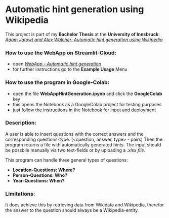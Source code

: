 # Automatic hint generation using Wikipedia

This project is part of my **Bachelor Thesis** at the **University of Innsbruck**:
[*Adam Jatowt and Alex Walcher: Automatic hint generation using Wikipedia*](https://ds-informatik.uibk.ac.at/doku.php?id=current_topics)

### **How to use the WebApp on Streamlit-Cloud:**
- open [*WebApp - Automatic hint generation*](https://automatichintgeneration.streamlit.app/)
- for further instructions go to the **Example Usage** Menu

### **How to use the program in Google-Colab:**
- open the file **WebAppHintGeneration.ipynb** and click the **GoogleColab** key
- this opens the Notebook as a GoogleColab project for testing purposes
- just follow the instructions in the Notebook for input and deployment

### **Description:**
A user is able to insert questions with the correct answers and the corresponding questions-type. (<question, answer, type> - pairs) Then the program returns a file with automatically generated hints. The input should be possbile manually via two text-fields or by uploading a *.xlsx file*. 

This program can handle three general types of questions:
 - **Location-Questions: Where?**
 - **Person-Questions: Who?**
 - **Year-Questions: When?**

### **Limitations:**
It does achieve this by retrieving data from Wikidata and Wikipedia, therefor the answer to the question should always be a Wikipedia-entity.
